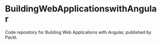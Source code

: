 # BuildingWebApplicationswithAngular
Code repository for Building Web Applications with Angular, published by Packt.
